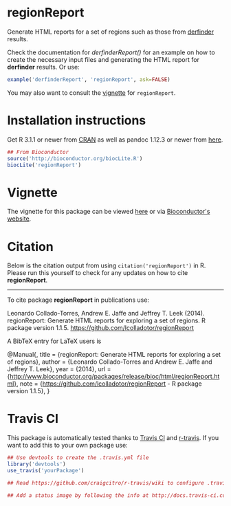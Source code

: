 regionReport
===============

Generate HTML reports for a set of regions such as those from 
[derfinder](https://github.com/lcolladotor/derfinder) results.

Check the documentation for _derfinderReport()_ for an example on how to create 
the necessary input files and generating the HTML report for __derfinder__ 
results. Or use:

```R
example('derfinderReport', 'regionReport', ask=FALSE)
```

You may also want to consult the [vignette](http://lcolladotor.github.io/regionReport/) for `regionReport`.

# Installation instructions

Get R 3.1.1 or newer from [CRAN](http://cran.r-project.org/) as well as pandoc 
1.12.3 or newer from [here](http://johnmacfarlane.net/pandoc/installing.html).

```R
## From Bioconductor
source('http://bioconductor.org/biocLite.R')
biocLite('regionReport')
```

# Vignette

The vignette for this package can be viewed [here](http://lcolladotor.github.io/regionReport/) or via [Bioconductor's website](http://www.bioconductor.org/packages/devel/bioc/html/regionReport.html).


# Citation

Below is the citation output from using `citation('regionReport')` in R. 
Please run this yourself to check for any updates on how to cite 
__regionReport__.

---

To cite package __regionReport__ in publications use:

Leonardo Collado-Torres, Andrew E. Jaffe and Jeffrey T. Leek (2014). regionReport: Generate HTML reports for exploring a set of regions. R package version 1.1.5. https://github.com/lcolladotor/regionReport


A BibTeX entry for LaTeX users is

@Manual{,
    title = {regionReport: Generate HTML reports for exploring a set of regions},
    author = {Leonardo Collado-Torres and Andrew E. Jaffe and Jeffrey T. Leek},
    year = {2014},
    url = {http://www.bioconductor.org/packages/release/bioc/html/regionReport.html},
    note = {https://github.com/lcolladotor/regionReport - R package version 1.1.5},
}

# Travis CI

This package is automatically tested thanks to [Travis CI](travis-ci.org) and [r-travis](https://github.com/craigcitro/r-travis). If you want to add this to your own package use:

```R
## Use devtools to create the .travis.yml file
library('devtools')
use_travis('yourPackage')

## Read https://github.com/craigcitro/r-travis/wiki to configure .travis.yml appropriately

## Add a status image by following the info at http://docs.travis-ci.com/user/status-images/
```
